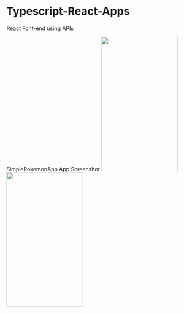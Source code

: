 # Typescript-React-Apps
React Font-end using APIs 

SimplePokemonApp
App Screenshot
<img src="https://raw.githubusercontent.com/alphoenixbiz/Typescript-React-Apps/Capture.png" width="200" height="350">
<img src="https://raw.githubusercontent.com/alphoenixbiz/Typescript-React-Apps/Capture1.png" width="200" height="350">




